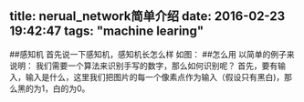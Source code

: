 title: nerual_network简单介绍
date: 2016-02-23 19:42:47
tags: "machine learing"
---
##感知机
首先说一下感知机，感知机长怎么样
如图：
##怎么用
以简单的例子来说明：
我们需要一个算法来识别手写的数字，那么如何识别呢？
首先，要有输入，输入是什么，这里我们把图片的每一个像素点作为输入（假设只有黑白)，那么黑的为1，白的为0。

